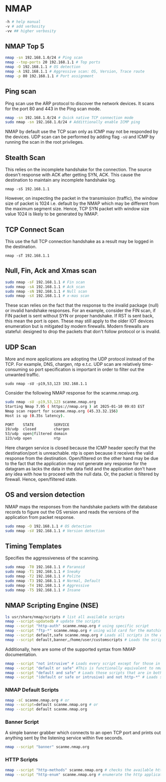 # NMAP

```sh
-h # help manual
-v # add verbosity
-vv ## higher verbosity
```

## NMAP Top 5

```sh
nmap -sn 192.168.1.0/24 # Ping scan
nmap --top-ports 20 192.168.1.1 # Top ports
nmap -O 192.168.1.1 # OS detection
nmap -A 192.168.1.1 # Aggressive scan: OS, Version, Trace route
nmap -p 80 192.168.1.1 # Port assignment
```

## Ping scan

Ping scan use the ARP protocol to discover the network devices. It scans for the port 80 and 443 in the Ping scan mode.

```sh
nmap -sn 192.168.1.0/24 # Quick native TCP connection mode
sudo nmap -sn 192.168.1.0/24 # Addittionally enable ICMP ping
```

NMAP by default use the TCP scan only as ICMP may not be responded by the devices. UDP scan can be performed by adding flag `-sU` and ICMP by running the scan in the root privileges.

## Stealth Scan

This relies on the incomplete handshake for the connection. The source doesn't response with ACK after getting SYN, ACK. This cause the destination to maintain any incomplete handshake log.

```nmap -sS 192.168.1.1```

However, on inspecting the packet in the transmission (traffic), the window size of packet is 1024 i.e. default by the NMAP which may be different from the maximum segment size. Hence, TCP SYN packet with window size value 1024 is likely to be generated by NMAP.

## TCP Connect Scan

This use the full TCP connection handshake as a result may be logged in the destination.

```nmap -sT 192.168.1.1```

## Null, Fin, Ack and Xmas scan

```sh
sudo nmap -sF 192.168.1.1 # Fin scan
sudo nmap -sA 192.168.1.1 # Ack scan
sudo nmap -sN 192.168.1.1 # Null scan
sudo nmap -sX 192.168.1.1 # x-mas scan
```

These scan relies on the fact that the response to the invalid package (null) or invalid handshake responses. For an example, consider the FIN scan, if FIN packet is sent without SYN or proper handshake. If RST is sent back, this mean the port is open. These may still apply to the older IOT devices enumeration but is mitigated by modern firewalls. Modern firewalls are stateful: designed to drop the packets that don't follow protocol or is invalid.

## UDP Scan

More and more applications are adopting the UDP protocol instead of the TCP. For example, DNS, chargen, ntp e.t.c. UDP scan are relatively time-consuming so port specification is important in order to filter out the unwanted traffic.

```sudo nmap -sU -p19,53,123 192.168.1.1```

Consider the following NMAP response for the scanme.nmap.org.

```sh
sudo nmap -sU -p19,53,123 scanme.nmap.org
Starting Nmap 7.95 ( https://nmap.org ) at 2025-01-10 09:03 EST
Nmap scan report for scanme.nmap.org (45.33.32.156)
Host is up (0.35s latency).

PORT    STATE         SERVICE
19/udp  closed        chargen
53/udp  open|filtered domain
123/udp open          ntp
```

Here chargen service is closed because the ICMP header specify that the destination/port is unreachable. ntp is open because it receives the valid response from the destination. Open/filtered on the other hand may be due to the fact that the application may not generate any response for the datagram as lacks the data in the data field and the application don't have any idea with how to proceed with the null data. Or, the packet is filtered by firewall. Hence, open/filtered state.

## OS and version detection

NMAP maps the responses from the handshake packets with the database records to figure out the OS version and reads the versions of the application from packet response.

```sh
sudo nmap -O 192.168.1.1 # OS detection
sudo nmap -sV 192.168.1.1 # Version detection
```

## Timing Templates

Specifies the aggressiveness of the scanning.

```sh
sudo nmap -T0 192.168.1.1 # Paranoid
sudo nmap -T1 192.168.1.1 # Sneaky
sudo nmap -T2 192.168.1.1 # Polite
sudo nmap -T3 192.168.1.1 # Normal, Default
sudo nmap -T4 192.168.1.1 # Aggressive
sudo nmap -T5 192.168.1.1 # Insane
```

## NMAP Scripting Engine (NSE)

```sh
ls usr/share/nmap/scripts # list all available scripts
nmap --script-updatedb # update the scripts
nmap --script "http-auth" scanme.nmap.org # using specific script
nmap --script "ftp-*" scanme.nmap.org # using wild card for the matching scripts
nmap --script default,safe scanme.nmap.org # Loads all scripts in the default and safe categories
nmap --script default,banner,/home/user/customscripts # Loads the script in the default category, the banner script, and all .nse files in the directory /home/user/customscripts.
```

Additionally, here are some of the supported syntax from NMAP documentation.

```sh
nmap --script "not intrusive" # Loads every script except for those in the intrusive category.
nmap --script "default or safe" #This is functionally equivalent to nmap --script "default,safe". It loads all scripts that are in the default category or the safe category or both.
nmap --script "default and safe" # Loads those scripts that are in both the default and safe categories.
nmap --script "(default or safe or intrusive) and not http-*" # Loads scripts in the default, safe, or intrusive categories, except for those whose names start with http-.
```

### NMAP Default Scripts

```sh
nmap -sC scanme.nmap.org # or
nmap --script=default scanme.nmap.org # or
nmap --script default scanme.nmap.org
```

### Banner Script

A simple banner grabber which connects to an open TCP port and prints out anything sent by the listening service within five seconds.

```sh
nmap --script "banner" scanme.nmap.org
```

### HTTP Scripts

```sh
nmap --script "http-methods" scanme.nmap.org # checks the available http request types
nmap --script "http-enum" scanme.nmap.org # enumerate the http application
```
